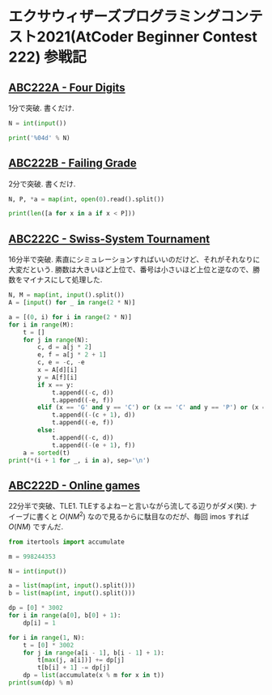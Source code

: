 # エクサウィザーズプログラミングコンテスト2021(AtCoder Beginner Contest 222) 参戦記

## [ABC222A - Four Digits](https://atcoder.jp/contests/abc222/tasks/abc222_a)

1分で突破. 書くだけ.

```python
N = int(input())

print('%04d' % N)
```

## [ABC222B - Failing Grade](https://atcoder.jp/contests/abc222/tasks/abc222_b)

2分で突破. 書くだけ.

```python
N, P, *a = map(int, open(0).read().split())

print(len([a for x in a if x < P]))
```

## [ABC222C - Swiss-System Tournament](https://atcoder.jp/contests/abc222/tasks/abc222_c)

16分半で突破. 素直にシミュレーションすればいいのだけど、それがそれなりに大変だという. 勝数は大きいほど上位で、番号は小さいほど上位と逆なので、勝数をマイナスにして処理した.

```python
N, M = map(int, input().split())
A = [input() for _ in range(2 * N)]

a = [(0, i) for i in range(2 * N)]
for i in range(M):
    t = []
    for j in range(N):
        c, d = a[j * 2]
        e, f = a[j * 2 + 1]
        c, e = -c, -e
        x = A[d][i]
        y = A[f][i]
        if x == y:
            t.append((-c, d))
            t.append((-e, f))
        elif (x == 'G' and y == 'C') or (x == 'C' and y == 'P') or (x == 'P' and y == 'G'):
            t.append((-(c + 1), d))
            t.append((-e, f))
        else:
            t.append((-c, d))
            t.append((-(e + 1), f))
    a = sorted(t)
print(*(i + 1 for _, i in a), sep='\n')
```

## [ABC222D - Online games](https://atcoder.jp/contests/abc222/tasks/abc222_d)

22分半で突破、TLE1. TLEするよねーと言いながら流してる辺りがダメ(笑). ナイーブに書くと *O*(*NM*<sup>2</sup>) なので見るからに駄目なのだが、毎回 imos すれば *O*(*NM*) ですんだ.

```python
from itertools import accumulate

m = 998244353

N = int(input())

a = list(map(int, input().split()))
b = list(map(int, input().split()))

dp = [0] * 3002
for i in range(a[0], b[0] + 1):
    dp[i] = 1

for i in range(1, N):
    t = [0] * 3002
    for j in range(a[i - 1], b[i - 1] + 1):
        t[max(j, a[i])] += dp[j]
        t[b[i] + 1] -= dp[j]
    dp = list(accumulate(x % m for x in t))
print(sum(dp) % m)
```
